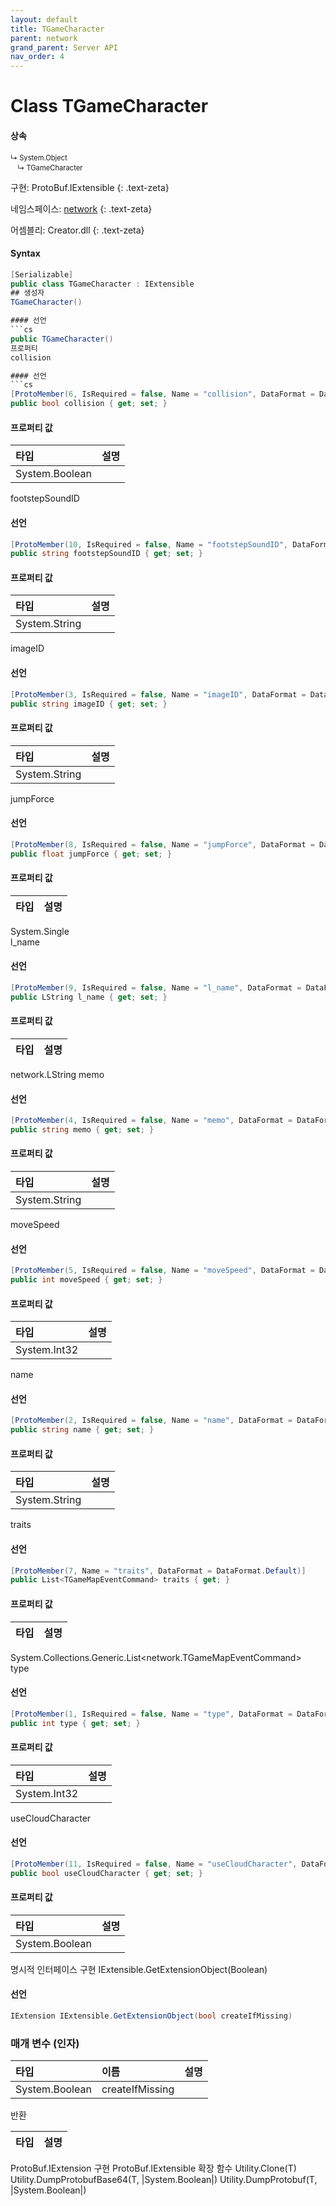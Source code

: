 ```yaml
---
layout: default
title: TGameCharacter
parent: network
grand_parent: Server API
nav_order: 4
---
```


# Class TGameCharacter

#### 상속
<div class="code-example" markdown="1" style = "font-size:0.8em;">
↳ System.Object<br/>
　↳ TGameCharacter
</div>

구현: ProtoBuf.IExtensible
{: .text-zeta}

네임스페이스: [network](../)
{: .text-zeta}

어셈블리: Creator.dll
{: .text-zeta}

#### Syntax
```cs
[Serializable]
public class TGameCharacter : IExtensible
## 생성자
TGameCharacter()

#### 선언
```cs
public TGameCharacter()
프로퍼티
collision

#### 선언
```cs
[ProtoMember(6, IsRequired = false, Name = "collision", DataFormat = DataFormat.Default)]
public bool collision { get; set; }
```
#### 프로퍼티 값

|타입|설명|
|:-|:-|
|System.Boolean|	
footstepSoundID

#### 선언
```cs
[ProtoMember(10, IsRequired = false, Name = "footstepSoundID", DataFormat = DataFormat.Default)]
public string footstepSoundID { get; set; }
```
#### 프로퍼티 값

|타입|설명|
|:-|:-|
|System.String|	
imageID

#### 선언
```cs
[ProtoMember(3, IsRequired = false, Name = "imageID", DataFormat = DataFormat.Default)]
public string imageID { get; set; }
```
#### 프로퍼티 값

|타입|설명|
|:-|:-|
|System.String|	
jumpForce

#### 선언
```cs
[ProtoMember(8, IsRequired = false, Name = "jumpForce", DataFormat = DataFormat.FixedSize)]
public float jumpForce { get; set; }
```
#### 프로퍼티 값

|타입|설명|
|:-|:-|
System.Single	
l_name

#### 선언
```cs
[ProtoMember(9, IsRequired = false, Name = "l_name", DataFormat = DataFormat.Default)]
public LString l_name { get; set; }
```
#### 프로퍼티 값

|타입|설명|
|:-|:-|
network.LString	
memo

#### 선언
```cs
[ProtoMember(4, IsRequired = false, Name = "memo", DataFormat = DataFormat.Default)]
public string memo { get; set; }
```
#### 프로퍼티 값

|타입|설명|
|:-|:-|
|System.String|	
moveSpeed

#### 선언
```cs
[ProtoMember(5, IsRequired = false, Name = "moveSpeed", DataFormat = DataFormat.TwosComplement)]
public int moveSpeed { get; set; }
```
#### 프로퍼티 값

|타입|설명|
|:-|:-|
|System.Int32|	
name

#### 선언
```cs
[ProtoMember(2, IsRequired = false, Name = "name", DataFormat = DataFormat.Default)]
public string name { get; set; }
```
#### 프로퍼티 값

|타입|설명|
|:-|:-|
|System.String|	
traits

#### 선언
```cs
[ProtoMember(7, Name = "traits", DataFormat = DataFormat.Default)]
public List<TGameMapEventCommand> traits { get; }
```
#### 프로퍼티 값

|타입|설명|
|:-|:-|
System.Collections.Generic.List<network.TGameMapEventCommand>	
type

#### 선언
```cs
[ProtoMember(1, IsRequired = false, Name = "type", DataFormat = DataFormat.TwosComplement)]
public int type { get; set; }
```
#### 프로퍼티 값

|타입|설명|
|:-|:-|
|System.Int32|	
useCloudCharacter

#### 선언
```cs
[ProtoMember(11, IsRequired = false, Name = "useCloudCharacter", DataFormat = DataFormat.Default)]
public bool useCloudCharacter { get; set; }
```
#### 프로퍼티 값

|타입|설명|
|:-|:-|
|System.Boolean|	
명시적 인터페이스 구현
IExtensible.GetExtensionObject(Boolean)

#### 선언
```cs
IExtension IExtensible.GetExtensionObject(bool createIfMissing)
```
### 매개 변수 (인자)
|타입|이름|설명|
|:-|:-|:-|
|System.Boolean|	createIfMissing	
반환

|타입|설명|
|:-|:-|
ProtoBuf.IExtension	
구현
ProtoBuf.IExtensible
확장 함수
Utility.Clone<T>(T)
Utility.DumpProtobufBase64<T>(T, |System.Boolean|)
Utility.DumpProtobuf<T>(T, |System.Boolean|)